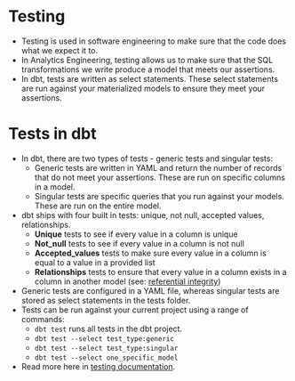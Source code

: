 # Testing

* Testing is used in software engineering to make sure that the code does what we expect it to.
* In Analytics Engineering, testing allows us to make sure that the SQL transformations we write produce a model that meets our assertions.
* In dbt, tests are written as select statements. These select statements are run against your materialized models to ensure they meet your assertions.

# Tests in dbt

* In dbt, there are two types of tests - generic tests and singular tests:
    * Generic tests are written in YAML and return the number of records that do not meet your assertions. These are run on specific columns in a model.
    * Singular tests are specific queries that you run against your models. These are run on the entire model.
* dbt ships with four built in tests: unique, not null, accepted values, relationships.
    * **Unique** tests to see if every value in a column is unique
    * **Not_null** tests to see if every value in a column is not null
    * **Accepted_values** tests to make sure every value in a column is equal to a value in a provided list
    * **Relationships** tests to ensure that every value in a column exists in a column in another model (see: [referential integrity](https://en.wikipedia.org/wiki/Referential_integrity))
* Generic tests are configured in a YAML file, whereas singular tests are stored as select statements in the tests folder.
* Tests can be run against your current project using a range of commands:
    * ```dbt test``` runs all tests in the dbt project.
    * ```dbt test --select test_type:generic```
    * ```dbt test --select test_type:singular```
    * ```dbt test --select one_specific_model```
* Read more here in [testing documentation](https://docs.getdbt.com/reference/node-selection/test-selection-examples).
